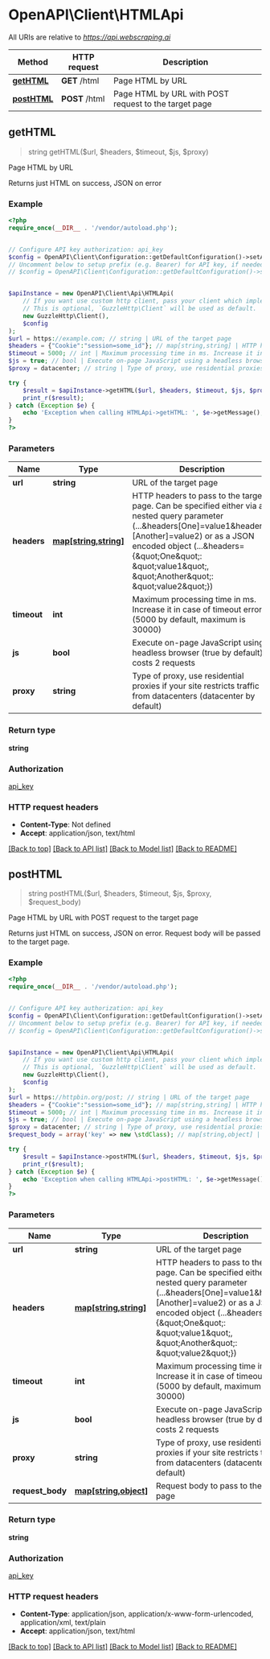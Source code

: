 # OpenAPI\Client\HTMLApi

All URIs are relative to *https://api.webscraping.ai*

Method | HTTP request | Description
------------- | ------------- | -------------
[**getHTML**](HTMLApi.md#getHTML) | **GET** /html | Page HTML by URL
[**postHTML**](HTMLApi.md#postHTML) | **POST** /html | Page HTML by URL with POST request to the target page



## getHTML

> string getHTML($url, $headers, $timeout, $js, $proxy)

Page HTML by URL

Returns just HTML on success, JSON on error

### Example

```php
<?php
require_once(__DIR__ . '/vendor/autoload.php');


// Configure API key authorization: api_key
$config = OpenAPI\Client\Configuration::getDefaultConfiguration()->setApiKey('api_key', 'YOUR_API_KEY');
// Uncomment below to setup prefix (e.g. Bearer) for API key, if needed
// $config = OpenAPI\Client\Configuration::getDefaultConfiguration()->setApiKeyPrefix('api_key', 'Bearer');


$apiInstance = new OpenAPI\Client\Api\HTMLApi(
    // If you want use custom http client, pass your client which implements `GuzzleHttp\ClientInterface`.
    // This is optional, `GuzzleHttp\Client` will be used as default.
    new GuzzleHttp\Client(),
    $config
);
$url = https://example.com; // string | URL of the target page
$headers = {"Cookie":"session=some_id"}; // map[string,string] | HTTP headers to pass to the target page. Can be specified either via a nested query parameter (...&headers[One]=value1&headers=[Another]=value2) or as a JSON encoded object (...&headers={\"One\": \"value1\", \"Another\": \"value2\"})
$timeout = 5000; // int | Maximum processing time in ms. Increase it in case of timeout errors (5000 by default, maximum is 30000)
$js = true; // bool | Execute on-page JavaScript using a headless browser (true by default), costs 2 requests
$proxy = datacenter; // string | Type of proxy, use residential proxies if your site restricts traffic from datacenters (datacenter by default)

try {
    $result = $apiInstance->getHTML($url, $headers, $timeout, $js, $proxy);
    print_r($result);
} catch (Exception $e) {
    echo 'Exception when calling HTMLApi->getHTML: ', $e->getMessage(), PHP_EOL;
}
?>
```

### Parameters


Name | Type | Description  | Notes
------------- | ------------- | ------------- | -------------
 **url** | **string**| URL of the target page |
 **headers** | [**map[string,string]**](../Model/string.md)| HTTP headers to pass to the target page. Can be specified either via a nested query parameter (...&amp;headers[One]&#x3D;value1&amp;headers&#x3D;[Another]&#x3D;value2) or as a JSON encoded object (...&amp;headers&#x3D;{\&quot;One\&quot;: \&quot;value1\&quot;, \&quot;Another\&quot;: \&quot;value2\&quot;}) | [optional]
 **timeout** | **int**| Maximum processing time in ms. Increase it in case of timeout errors (5000 by default, maximum is 30000) | [optional] [default to 5000]
 **js** | **bool**| Execute on-page JavaScript using a headless browser (true by default), costs 2 requests | [optional] [default to true]
 **proxy** | **string**| Type of proxy, use residential proxies if your site restricts traffic from datacenters (datacenter by default) | [optional] [default to &#39;datacenter&#39;]

### Return type

**string**

### Authorization

[api_key](../../README.md#api_key)

### HTTP request headers

- **Content-Type**: Not defined
- **Accept**: application/json, text/html

[[Back to top]](#) [[Back to API list]](../../README.md#documentation-for-api-endpoints)
[[Back to Model list]](../../README.md#documentation-for-models)
[[Back to README]](../../README.md)


## postHTML

> string postHTML($url, $headers, $timeout, $js, $proxy, $request_body)

Page HTML by URL with POST request to the target page

Returns just HTML on success, JSON on error. Request body will be passed to the target page.

### Example

```php
<?php
require_once(__DIR__ . '/vendor/autoload.php');


// Configure API key authorization: api_key
$config = OpenAPI\Client\Configuration::getDefaultConfiguration()->setApiKey('api_key', 'YOUR_API_KEY');
// Uncomment below to setup prefix (e.g. Bearer) for API key, if needed
// $config = OpenAPI\Client\Configuration::getDefaultConfiguration()->setApiKeyPrefix('api_key', 'Bearer');


$apiInstance = new OpenAPI\Client\Api\HTMLApi(
    // If you want use custom http client, pass your client which implements `GuzzleHttp\ClientInterface`.
    // This is optional, `GuzzleHttp\Client` will be used as default.
    new GuzzleHttp\Client(),
    $config
);
$url = https://httpbin.org/post; // string | URL of the target page
$headers = {"Cookie":"session=some_id"}; // map[string,string] | HTTP headers to pass to the target page. Can be specified either via a nested query parameter (...&headers[One]=value1&headers=[Another]=value2) or as a JSON encoded object (...&headers={\"One\": \"value1\", \"Another\": \"value2\"})
$timeout = 5000; // int | Maximum processing time in ms. Increase it in case of timeout errors (5000 by default, maximum is 30000)
$js = true; // bool | Execute on-page JavaScript using a headless browser (true by default), costs 2 requests
$proxy = datacenter; // string | Type of proxy, use residential proxies if your site restricts traffic from datacenters (datacenter by default)
$request_body = array('key' => new \stdClass); // map[string,object] | Request body to pass to the target page

try {
    $result = $apiInstance->postHTML($url, $headers, $timeout, $js, $proxy, $request_body);
    print_r($result);
} catch (Exception $e) {
    echo 'Exception when calling HTMLApi->postHTML: ', $e->getMessage(), PHP_EOL;
}
?>
```

### Parameters


Name | Type | Description  | Notes
------------- | ------------- | ------------- | -------------
 **url** | **string**| URL of the target page |
 **headers** | [**map[string,string]**](../Model/string.md)| HTTP headers to pass to the target page. Can be specified either via a nested query parameter (...&amp;headers[One]&#x3D;value1&amp;headers&#x3D;[Another]&#x3D;value2) or as a JSON encoded object (...&amp;headers&#x3D;{\&quot;One\&quot;: \&quot;value1\&quot;, \&quot;Another\&quot;: \&quot;value2\&quot;}) | [optional]
 **timeout** | **int**| Maximum processing time in ms. Increase it in case of timeout errors (5000 by default, maximum is 30000) | [optional] [default to 5000]
 **js** | **bool**| Execute on-page JavaScript using a headless browser (true by default), costs 2 requests | [optional] [default to true]
 **proxy** | **string**| Type of proxy, use residential proxies if your site restricts traffic from datacenters (datacenter by default) | [optional] [default to &#39;datacenter&#39;]
 **request_body** | [**map[string,object]**](../Model/object.md)| Request body to pass to the target page | [optional]

### Return type

**string**

### Authorization

[api_key](../../README.md#api_key)

### HTTP request headers

- **Content-Type**: application/json, application/x-www-form-urlencoded, application/xml, text/plain
- **Accept**: application/json, text/html

[[Back to top]](#) [[Back to API list]](../../README.md#documentation-for-api-endpoints)
[[Back to Model list]](../../README.md#documentation-for-models)
[[Back to README]](../../README.md)

